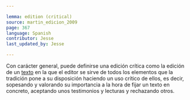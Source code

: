 ```yaml
---

lemma: edition (critical)
source: martin_edicion_2009
page: 367
language: Spanish
contributor: Jesse
last_updated_by: Jesse

---
```

Con carácter general, puede definirse una edición crítica como la edición de un [texto](text.html) en la que el editor se sirve de todos los elementos que la tradición pone a su disposición haciendo un uso crítico de ellos, es decir, sopesando y valorando su importancia a la hora de fijar un texto en concreto, aceptando unos testimonios y lecturas y rechazando otros.
